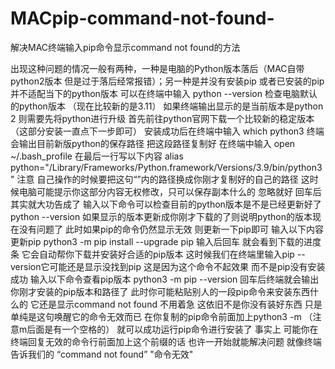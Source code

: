 # MACpip-command-not-found-
解决MAC终端输入pip命令显示command not found的方法

出现这种问题的情况一般有两种，一种是电脑的Python版本落后（MAC自带python2版本 但是过于落后经常报错）；另一种是并没有安装pip 或者已安装的pip并不适配当下的python版本
可以在终端中输入
python --version
检查电脑默认的python版本 （现在比较新的是3.11）
如果终端输出显示的是当前版本是python 2 则需要先将python进行升级
首先前往python官网下载一个比较新的稳定版本（这部分安装一直点下一步即可）
安装成功后在终端中输入
which python3
终端会输出目前新版python的保存路径 把这段路径复制好
在终端中输入
open ~/.bash_profile
在最后一行写以下内容
alias python="/Library/Frameworks/Python.framework/Versions/3.9/bin/python3"
注意 自己操作的时候要把这句“”内的路径换成你刚才复制好的自己的路径
这时候电脑可能提示你这部分内容无权修改，只可以保存副本什么的 忽略就好
回车后其实就大功告成了
输入以下命令可以检查目前的python版本是不是已经更新好了
python --version
如果显示的版本更新成你刚才下载的了则说明python的版本现在没有问题了
此时如果pip的命令仍然显示无效 则更新一下pip即可
输入以下内容更新pip
python3 -m pip install --upgrade pip
输入后回车 就会看到下载的进度条 它会自动帮你下载并安装好合适的pip版本
这时候我们在终端里输入pip --version它可能还是显示没找到pip
这是因为这个命令不起效果 而不是pip没有安装成功
输入以下命令查看pip版本
python3 -m pip --version
回车后终端就会输出你刚才安装的pip版本和路径了
此时你可能粘贴别人的一段pip命令来安装东西什么的 它还是显示command not found
不用着急 这依旧不是你没有装好东西 只是单纯是这句唤醒它的命令无效而已
在你复制的pip命令前面加上python3 -m （注意m后面是有一个空格的）
就可以成功运行pip命令进行安装了
事实上 可能你在终端回复无效的命令行前面加上这个前缀的话 也许一开始就能解决问题
就像终端告诉我们的
“command not found”
"命令无效"
